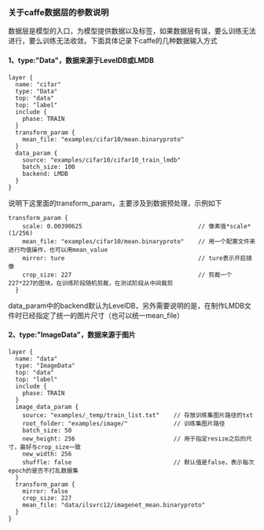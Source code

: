 ### 关于caffe数据层的参数说明
数据层是模型的入口，为模型提供数据以及标签，如果数据层有误，要么训练无法进行，要么训练无法收敛。下面具体记录下caffe的几种数据输入方式
#### 1、type:"Data"，数据来源于LevelDB或LMDB
```
layer {
  name: "cifar"
  type: "Data"
  top: "data"
  top: "label"
  include {
    phase: TRAIN
  }
  transform_param {
    mean_file: "examples/cifar10/mean.binaryproto"
  }
  data_param {
    source: "examples/cifar10/cifar10_train_lmdb"
    batch_size: 100
    backend: LMDB
  }
}
```
说明下这里面的transform_param，主要涉及到数据预处理，示例如下
```
transform_param {
    scale: 0.00390625    	                          // 像素值*scale*(1/256)
    mean_file: "examples/cifar10/mean.binaryproto"    // 用一个配置文件来进行均值操作，也可以用mean_value 
    mirror: ture                                      // ture表示开启镜像
    crop_size: 227                                    // 剪裁一个 227*227的图块，在训练阶段随机剪裁，在测试阶段从中间裁剪
  }
```
data_param中的backend默认为LevelDB，另外需要说明的是，在制作LMDB文件时已经指定了统一的图片尺寸（也可以统一mean_file）
#### 2、type:"ImageData"，数据来源于图片
```
layer {
  name: "data"
  type: "ImageData"
  top: "data"
  top: "label"
  include {
    phase: TRAIN
  }
  image_data_param {
    source: "examples/_temp/train_list.txt"    // 存放训练集图片路径的txt
	root_folder: "examples/image/"             // 训练集图片路径
    batch_size: 50
    new_height: 256                            // 用于指定resize之后的尺寸，最好与crop_size一致
    new_width: 256
	shuffle: false                             // 默认值是false，表示每次epoch的是否不打乱数据集
  }
  transform_param {
    mirror: false
    crop_size: 227
    mean_file: "data/ilsvrc12/imagenet_mean.binaryproto"
  }
}
```

